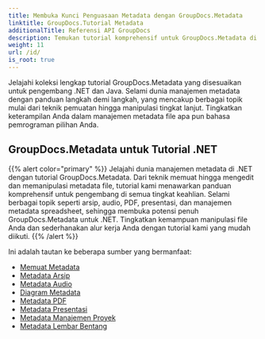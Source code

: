 ```yaml
---
title: Membuka Kunci Penguasaan Metadata dengan GroupDocs.Metadata
linktitle: GroupDocs.Tutorial Metadata
additionalTitle: Referensi API GroupDocs
description: Temukan tutorial komprehensif untuk GroupDocs.Metadata di seluruh platform. Kuasai manajemen metadata di .NET dan Java dengan mudah.
weight: 11
url: /id/
is_root: true
---
```


Jelajahi koleksi lengkap tutorial GroupDocs.Metadata yang disesuaikan untuk pengembang .NET dan Java. Selami dunia manajemen metadata dengan panduan langkah demi langkah, yang mencakup berbagai topik mulai dari teknik pemuatan hingga manipulasi tingkat lanjut. Tingkatkan keterampilan Anda dalam manajemen metadata file apa pun bahasa pemrograman pilihan Anda.

## GroupDocs.Metadata untuk Tutorial .NET
{{% alert color="primary" %}}
Jelajahi dunia manajemen metadata di .NET dengan tutorial GroupDocs.Metadata. Dari teknik memuat hingga mengedit dan memanipulasi metadata file, tutorial kami menawarkan panduan komprehensif untuk pengembang di semua tingkat keahlian. Selami berbagai topik seperti arsip, audio, PDF, presentasi, dan manajemen metadata spreadsheet, sehingga membuka potensi penuh GroupDocs.Metadata untuk .NET. Tingkatkan kemampuan manipulasi file Anda dan sederhanakan alur kerja Anda dengan tutorial kami yang mudah diikuti.
{{% /alert %}}

Ini adalah tautan ke beberapa sumber yang bermanfaat:
 
- [Memuat Metadata](./net/metadata-loading/)
- [Metadata Arsip](./net/archive-metadata/)
- [Metadata Audio](./net/audio-metadata/)
- [Diagram Metadata](./net/diagram-metadata/)
- [Metadata PDF](./net/pdf-metadata/)
- [Metadata Presentasi](./net/presentation-metadata/)
- [Metadata Manajemen Proyek](./net/project-management-metadata/)
- [Metadata Lembar Bentang](./net/spreadsheet-metadata/)



